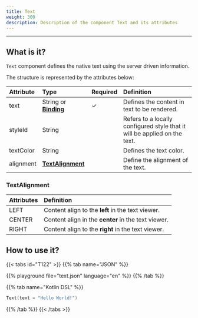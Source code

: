 ```yaml
---
title: Text
weight: 300
description: Description of the component Text and its attributes
---
```


---

## What is it?

`Text` component defines the native text using the server driven information. 

The structure is represented by the attributes below:

| Attribute | Type | Required | Definition |
| :--- | :--- | :--- | :--- |
| text | String or [**Binding**](https://docs.usebeagle.io/v/v1.0-en/api/context#bindings) |   ✓ | Defines the content in text to be rendered. |
| styleId | String |  | Refers to a locally configured style that it will be applied on the text. |
| textColor | String |  | Defines the text color.  |
| alignment | [**TextAlignment**](text#textalignment) |  | Define the alignment of the text. |

### TextAlignment

| At**tributes** | Definition |
| :--- | :--- |
| LEFT | Content align to the **left** in the text viewer. |
| CENTER | Content align in the **center** in the text viewer. |
| RIGHT | Content align to the **right** in the text viewer. |

## How to use it?

{{< tabs id="T122" >}}
{{% tab name="JSON" %}}
<!-- json-playground:text.json
{
    "_beagleComponent_": "beagle:text",
    "text": "Hello World!"
}
-->
{{% playground file="text.json" language="en" %}}
{{% /tab %}}

{{% tab name="Kotlin DSL" %}}
```kotlin
Text(text = "Hello World!")
```
{{% /tab %}}
{{< /tabs >}}
